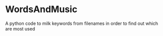 # WordsAndMusic
A python code to milk keywords from filenames in order to find out which are most used
